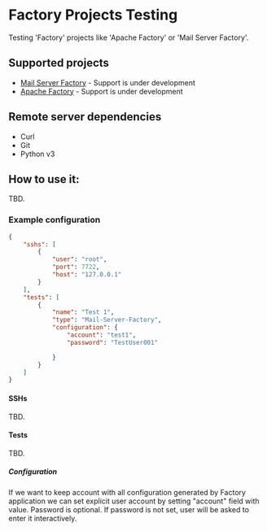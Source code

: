 # Factory Projects Testing

Testing 'Factory' projects like 'Apache Factory' or 'Mail Server Factory'.

## Supported projects

- [Mail Server Factory](https://github.com/milos85vasic/Mail-Server-Factory) - Support is under development
- [Apache Factory](https://github.com/milos85vasic/Apache-Factory) - Support is under development

## Remote server dependencies

- Curl
- Git
- Python v3

## How to use it:

TBD.

### Example configuration

```json
{
    "sshs": [
        {
            "user": "root",
            "port": 7722,
            "host": "127.0.0.1"
        }
    ],
    "tests": [
        {
            "name": "Test 1",
            "type": "Mail-Server-Factory",
            "configuration": {
                "account": "test1",
                "password": "TestUser001"

            }
        }
    ]
}
```

#### SSHs

TBD.

#### Tests

TBD.

##### Configuration

If we want to keep account with all configuration generated by Factory application we can set explicit user account by setting "account" field with value.
Password is optional. If password is not set, user will be asked to enter it interactively.

